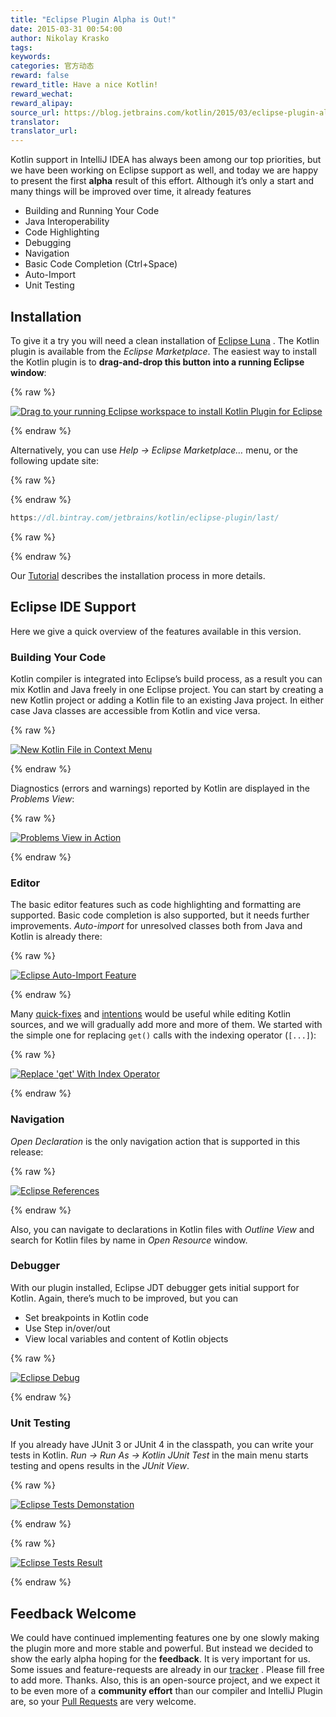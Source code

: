 ```yaml
---
title: "Eclipse Plugin Alpha is Out!"
date: 2015-03-31 00:54:00
author: Nikolay Krasko
tags:
keywords:
categories: 官方动态
reward: false
reward_title: Have a nice Kotlin!
reward_wechat:
reward_alipay:
source_url: https://blog.jetbrains.com/kotlin/2015/03/eclipse-plugin-alpha-is-out/
translator:
translator_url:
---
```


Kotlin support in IntelliJ IDEA has always been among our top priorities, but we have been working on Eclipse support as well, and today we are happy to present the first <strong>alpha</strong> result of this effort.
Although it’s only a start and many things will be improved over time, it already features

* Building and Running Your Code
* Java Interoperability
* Code Highlighting
* Debugging
* Navigation
* Basic Code Completion (Ctrl+Space)
* Auto-Import
* Unit Testing

## Installation

To give it a try you will need a clean installation of [Eclipse Luna](https://www.eclipse.org/downloads/) . The Kotlin plugin is available from the <em>Eclipse Marketplace</em>. The easiest way to install the Kotlin plugin is to <strong>drag-and-drop this button into a running Eclipse window</strong>:

{% raw %}
<p><a class="drag" href="http://marketplace.eclipse.org/marketplace-client-intro?mpc_install=2257536" title="Drag to your running Eclipse workspace to install Kotlin Plugin for Eclipse"><img alt="Drag to your running Eclipse workspace to install Kotlin Plugin for Eclipse" data-recalc-dims="1" src="https://i2.wp.com/marketplace.eclipse.org/sites/all/themes/solstice/_themes/solstice_marketplace/public/images/btn-install.png?w=640&amp;ssl=1"/></a><br/>
<span id="more-1945"></span></p>
{% endraw %}

Alternatively, you can use <em>Help -&gt; Eclipse Marketplace…</em> menu, or the following update site:

{% raw %}
<p></p>
{% endraw %}

```kotlin
https://dl.bintray.com/jetbrains/kotlin/eclipse-plugin/last/
```

{% raw %}
<p></p>
{% endraw %}

Our [Tutorial](http://kotlinlang.org/docs/tutorials/getting-started-eclipse.html) describes the installation process in more details.
## Eclipse IDE Support

Here we give a quick overview of the features available in this version.
### Building Your Code

Kotlin compiler is integrated into Eclipse’s build process, as a result you can mix Kotlin and Java freely in one Eclipse project.
You can start by creating a new Kotlin project or adding a Kotlin file to an existing Java project. In either case Java classes are accessible from Kotlin and vice versa.

{% raw %}
<p><a href="https://i1.wp.com/blog.jetbrains.com/kotlin/files/2015/03/New-Kotlin-File-in-Context-Menu.png"><img alt="New Kotlin File in Context Menu" class="alignnone size-full wp-image-1957" data-recalc-dims="1" src="https://i1.wp.com/blog.jetbrains.com/kotlin/files/2015/03/New-Kotlin-File-in-Context-Menu.png?resize=640%2C194&amp;ssl=1"/></a></p>
{% endraw %}

Diagnostics (errors and warnings) reported by Kotlin are displayed in the <em>Problems View</em>:

{% raw %}
<p><a href="https://i0.wp.com/blog.jetbrains.com/kotlin/files/2015/03/skitch.png"><img alt="Problems View in Action" class="alignnone size-full wp-image-1959" data-recalc-dims="1" src="https://i0.wp.com/blog.jetbrains.com/kotlin/files/2015/03/skitch.png?resize=640%2C241&amp;ssl=1"/></a></p>
{% endraw %}

### Editor

The basic editor features such as code highlighting and formatting are supported. Basic code completion is also supported, but it needs further improvements.
<em>Auto-import</em> for unresolved classes both from Java and Kotlin is already there:

{% raw %}
<p><a href="https://i2.wp.com/blog.jetbrains.com/kotlin/files/2015/03/Screenshot-2015-03-30-15.26.27.png"><img alt="Eclipse Auto-Import Feature" class="alignnone size-full wp-image-1965" data-recalc-dims="1" src="https://i2.wp.com/blog.jetbrains.com/kotlin/files/2015/03/Screenshot-2015-03-30-15.26.27.png?resize=393%2C119&amp;ssl=1"/></a></p>
{% endraw %}

Many [quick-fixes](https://github.com/JetBrains/kotlin/tree/master/idea/src/org/jetbrains/kotlin/idea/quickfix) and [intentions](https://github.com/JetBrains/kotlin/tree/master/idea/src/org/jetbrains/kotlin/idea/intentions) would be useful while editing Kotlin sources, and we will gradually add more and more of them. We started with the simple one for replacing `get()` calls with the indexing operator (`[...]`):

{% raw %}
<p><a href="https://i1.wp.com/blog.jetbrains.com/kotlin/files/2015/03/Screenshot-2015-03-30-15.29.20.png"><img alt="Replace 'get' With Index Operator" class="alignnone size-full wp-image-1966" data-recalc-dims="1" src="https://i1.wp.com/blog.jetbrains.com/kotlin/files/2015/03/Screenshot-2015-03-30-15.29.20.png?resize=500%2C83&amp;ssl=1"/></a></p>
{% endraw %}

### Navigation

<em>Open Declaration</em> is the only navigation action that is supported in this release:

{% raw %}
<p><a href="https://i1.wp.com/blog.jetbrains.com/kotlin/files/2015/03/eclipse-references.png"><img alt="Eclipse References" class="alignnone size-full wp-image-1969" data-recalc-dims="1" src="https://i1.wp.com/blog.jetbrains.com/kotlin/files/2015/03/eclipse-references.png?resize=592%2C159&amp;ssl=1"/></a></p>
{% endraw %}

Also, you can navigate to declarations in Kotlin files with <em>Outline View</em> and search for Kotlin files by name in <em>Open Resource</em> window.
### Debugger

With our plugin installed, Eclipse JDT debugger gets initial support for Kotlin. Again, there’s much to be improved, but you can

* Set breakpoints in Kotlin code
* Use Step in/over/out
* View local variables and content of Kotlin objects


{% raw %}
<p><a href="https://i1.wp.com/blog.jetbrains.com/kotlin/files/2015/03/Screenshot-2015-03-30-16.39.21.png"><img alt="Eclipse Debug" class="alignnone size-full wp-image-1971" data-recalc-dims="1" src="https://i1.wp.com/blog.jetbrains.com/kotlin/files/2015/03/Screenshot-2015-03-30-16.39.21.png?resize=640%2C176&amp;ssl=1"/></a></p>
{% endraw %}

### Unit Testing

If you already have JUnit 3 or JUnit 4 in the classpath, you can write your tests in Kotlin. <em>Run -&gt; Run As -&gt; Kotlin JUnit Test</em> in the main menu starts testing and opens results in the <em>JUnit View</em>.

{% raw %}
<p><a href="https://i1.wp.com/blog.jetbrains.com/kotlin/files/2015/03/Screenshot-2015-03-30-01.39.29.png"><img alt="Eclipse Tests Demonstation" class="alignnone size-full wp-image-1962" data-recalc-dims="1" src="https://i1.wp.com/blog.jetbrains.com/kotlin/files/2015/03/Screenshot-2015-03-30-01.39.29.png?resize=560%2C199&amp;ssl=1"/></a></p>
{% endraw %}


{% raw %}
<p><a href="https://i2.wp.com/blog.jetbrains.com/kotlin/files/2015/03/Screenshot-2015-03-30-01.39.51.png"><img alt="Eclipse Tests Result" class="alignnone size-full wp-image-1961" data-recalc-dims="1" src="https://i2.wp.com/blog.jetbrains.com/kotlin/files/2015/03/Screenshot-2015-03-30-01.39.51.png?resize=503%2C172&amp;ssl=1"/></a></p>
{% endraw %}

## Feedback Welcome

We could have continued implementing features one by one slowly making the plugin more and more stable and powerful. But instead we decided to show the early alpha hoping for the <strong>feedback</strong>. It is very important for us.
Some issues and feature-requests are already in our [tracker](https://youtrack.jetbrains.com/search/Kotlin%20Eclipse-19206) . Please fill free to add more. Thanks.
Also, this is an open-source project, and we expect it to be even more of a <strong>community effort</strong> than our compiler and IntelliJ Plugin are, so your [Pull Requests](https://github.com/JetBrains/kotlin-eclipse/) are very welcome.
